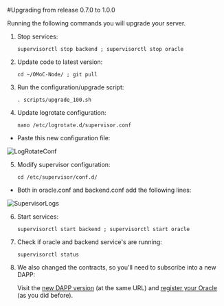 #Upgrading from release 0.7.0 to 1.0.0

Running the following commands you will upgrade your server.


1. Stop services:

    `supervisorctl stop backend ; supervisorctl stop oracle`
    
2. Update code to latest version:

    `cd ~/OMoC-Node/ ; git pull`

3. Run the configuration/upgrade script:

    `. scripts/upgrade_100.sh`

4. Update logrotate configuration: 

    `nano /etc/logrotate.d/supervisor.conf `
	
* Paste this new configuration file: 

![LogRotateConf](./images/logrotate.png)


5. Modify supervisor configuration:

    `cd /etc/supervisor/conf.d/`

* Both in oracle.conf and backend.conf add the following lines:


![SupervisorLogs](./images/supervisor.png)


6. Start services:

    `supervisorctl start backend ; supervisorctl start oracle`

7. Check if oracle and backend service's are running:

    `supervisorctl status`

8. We also changed the contracts, so you'll need to subscribe into a new DAPP:

    Visit the [new DAPP version](https://moc-test-alpha.moneyonchain.com/) (at the same URL) and [register your Oracle](./step04.html) (as you did before).
